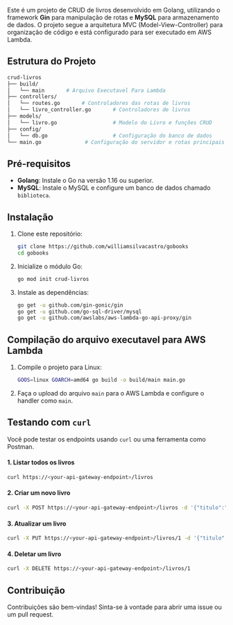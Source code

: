 
Este é um projeto de CRUD de livros desenvolvido em Golang, utilizando o framework **Gin** para manipulação de rotas e **MySQL** para armazenamento de dados. O projeto segue a arquitetura MVC (Model-View-Controller) para organização de código e está configurado para ser executado em AWS Lambda.

## Estrutura do Projeto

```bash
crud-livros
├── build/
│   └── main       # Arquivo Executavel Para Lambda
├── controllers/
│   └── routes.go       # Controladores das rotas de livros
│   └── livro_controller.go       # Controladores de livros
├── models/
│   └── livro.go                  # Modelo do Livro e funções CRUD
├── config/
│   └── db.go                     # Configuração do banco de dados
└── main.go              # Configuração do servidor e rotas principais                      
```

## Pré-requisitos

- **Golang**: Instale o Go na versão 1.16 ou superior.
- **MySQL**: Instale o MySQL e configure um banco de dados chamado `biblioteca`.

## Instalação

1. Clone este repositório:
   ```bash
   git clone https://github.com/williamsilvacastro/gobooks
   cd gobooks
   ```

2. Inicialize o módulo Go:
   ```bash
   go mod init crud-livros
   ```

3. Instale as dependências:
   ```bash
   go get -u github.com/gin-gonic/gin
   go get -u github.com/go-sql-driver/mysql
   go get -u github.com/awslabs/aws-lambda-go-api-proxy/gin
   ```

## Compilação do arquivo executavel para AWS Lambda

1. Compile o projeto para Linux:
   ```bash
   GOOS=linux GOARCH=amd64 go build -o build/main main.go
   ```

2. Faça o upload do arquivo `main` para o AWS Lambda e configure o handler como `main`.

## Testando com `curl`

Você pode testar os endpoints usando `curl` ou uma ferramenta como Postman.

#### 1. Listar todos os livros
```bash
curl https://<your-api-gateway-endpoint>/livros
```

#### 2. Criar um novo livro
```bash
curl -X POST https://<your-api-gateway-endpoint>/livros -d '{"titulo":"Livro Exemplo", "autor":"Autor Exemplo", "descricao":"Descrição exemplo"}' -H "Content-Type: application/json"
```

#### 3. Atualizar um livro
```bash
curl -X PUT https://<your-api-gateway-endpoint>/livros/1 -d '{"titulo":"Livro Atualizado", "autor":"Autor Atualizado", "descricao":"Nova descrição"}' -H "Content-Type: application/json"
```

#### 4. Deletar um livro
```bash
curl -X DELETE https://<your-api-gateway-endpoint>/livros/1
```

## Contribuição

Contribuições são bem-vindas! Sinta-se à vontade para abrir uma issue ou um pull request.